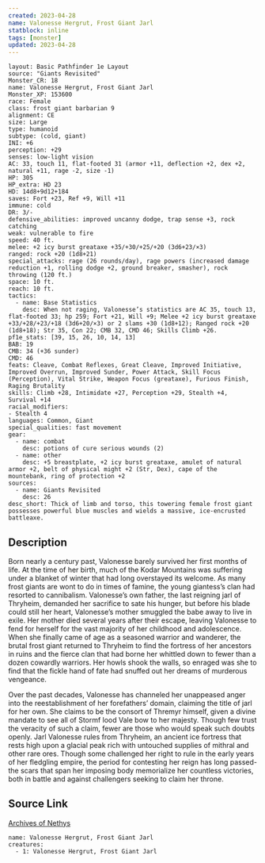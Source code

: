 ```yaml
---
created: 2023-04-28
name: Valonesse Hergrut, Frost Giant Jarl
statblock: inline
tags: [monster]
updated: 2023-04-28
---
```

```statblock
layout: Basic Pathfinder 1e Layout
source: "Giants Revisited"
Monster_CR: 18
name: Valonesse Hergrut, Frost Giant Jarl
Monster_XP: 153600
race: Female
class: frost giant barbarian 9
alignment: CE
size: Large
type: humanoid
subtype: (cold, giant)
INI: +6
perception: +29
senses: low-light vision
AC: 33, touch 11, flat-footed 31 (armor +11, deflection +2, dex +2, natural +11, rage -2, size -1)
HP: 305
HP_extra: HD 23
HD: 14d8+9d12+184
saves: Fort +23, Ref +9, Will +11
immune: cold
DR: 3/-
defensive_abilities: improved uncanny dodge, trap sense +3, rock catching
weak: vulnerable to fire
speed: 40 ft.
melee: +2 icy burst greataxe +35/+30/+25/+20 (3d6+23/×3)
ranged: rock +20 (1d8+21)
special_attacks: rage (26 rounds/day), rage powers (increased damage reduction +1, rolling dodge +2, ground breaker, smasher), rock throwing (120 ft.)
space: 10 ft.
reach: 10 ft.
tactics:
  - name: Base Statistics
    desc: When not raging, Valonesse’s statistics are AC 35, touch 13, flat-footed 33; hp 259; Fort +21, Will +9; Melee +2 icy burst greataxe +33/+28/+23/+18 (3d6+20/×3) or 2 slams +30 (1d8+12); Ranged rock +20 (1d8+18); Str 35, Con 22; CMB 32, CMD 46; Skills Climb +26.
pf1e_stats: [39, 15, 26, 10, 14, 13]
BAB: 19
CMB: 34 (+36 sunder)
CMD: 46
feats: Cleave, Combat Reflexes, Great Cleave, Improved Initiative, Improved Overrun, Improved Sunder, Power Attack, Skill Focus (Perception), Vital Strike, Weapon Focus (greataxe), Furious Finish, Raging Brutality
skills: Climb +28, Intimidate +27, Perception +29, Stealth +4, Survival +14
racial_modifiers:
- Stealth 4
languages: Common, Giant
special_qualities: fast movement
gear:
  - name: combat
    desc: potions of cure serious wounds (2)
  - name: other
    desc: +5 breastplate, +2 icy burst greataxe, amulet of natural armor +2, belt of physical might +2 (Str, Dex), cape of the mountebank, ring of protection +2
sources:
  - name: Giants Revisited
    desc: 26
desc_short: Thick of limb and torso, this towering female frost giant possesses powerful blue muscles and wields a massive, ice-encrusted battleaxe.
```
## Description
Born nearly a century past, Valonesse barely survived her first months of life. At the time of her birth, much of the Kodar Mountains was suffering under a blanket of winter that had long overstayed its welcome. As many frost giants are wont to do in times of famine, the young giantess’s clan had resorted to cannibalism. Valonesse’s own father, the last reigning jarl of Thryheim, demanded her sacrifice to sate his hunger, but before his blade could still her heart, Valonesse’s mother smuggled the babe away to live in exile. Her mother died several years after their escape, leaving Valonesse to fend for herself for the vast majority of her childhood and adolescence. When she finally came of age as a seasoned warrior and wanderer, the brutal frost giant returned to Thryheim to find the fortress of her ancestors in ruins and the fierce clan that had borne her whittled down to fewer than a dozen cowardly warriors. Her howls shook the walls, so enraged was she to find that the fickle hand of fate had snuffed out her dreams of murderous vengeance.

Over the past decades, Valonesse has channeled her unappeased anger into the reestablishment of her forefathers’ domain, claiming the title of jarl for her own. She claims to be the consort of Thremyr himself, given a divine mandate to see all of Stormf lood Vale bow to her majesty. Though few trust the veracity of such a claim, fewer are those who would speak such doubts openly. Jarl Valonesse rules from Thryheim, an ancient ice fortress that rests high upon a glacial peak rich with untouched supplies of mithral and other rare ores. Though some challenged her right to rule in the early years of her fledgling empire, the period for contesting her reign has long passed-the scars that span her imposing body memorialize her countless victories, both in battle and against challengers seeking to claim her throne.
## Source Link
[Archives of Nethys](https://aonprd.com/MonsterDisplay.aspx?ItemName=Valonesse%20Hergrut%2C%20Frost%20Giant%20Jarl)
```encounter-table
name: Valonesse Hergrut, Frost Giant Jarl
creatures:
  - 1: Valonesse Hergrut, Frost Giant Jarl
```

